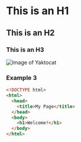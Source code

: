 # This is an H1
## This is an H2
### This is an H3

![Image of Yaktocat](https://octodex.github.com/images/yaktocat.png)



### Example 3

```html
<!DOCTYPE html>
<html>
  <head>
    <title>My Page</title>
  </head>
  <body>
    <h1>Welcome!</h1>
  </body>
</html>
